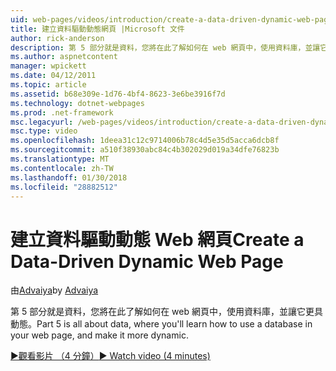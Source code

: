 ```yaml
---
uid: web-pages/videos/introduction/create-a-data-driven-dynamic-web-page
title: 建立資料驅動動態網頁 |Microsoft 文件
author: rick-anderson
description: 第 5 部分就是資料，您將在此了解如何在 web 網頁中，使用資料庫，並讓它更具動態。
ms.author: aspnetcontent
manager: wpickett
ms.date: 04/12/2011
ms.topic: article
ms.assetid: b68e309e-1d76-4bf4-8623-3e6be3916f7d
ms.technology: dotnet-webpages
ms.prod: .net-framework
msc.legacyurl: /web-pages/videos/introduction/create-a-data-driven-dynamic-web-page
msc.type: video
ms.openlocfilehash: 1deea31c12c9714006b78c4d5e35d5acca6dcb8f
ms.sourcegitcommit: a510f38930abc84c4b302029d019a34dfe76823b
ms.translationtype: MT
ms.contentlocale: zh-TW
ms.lasthandoff: 01/30/2018
ms.locfileid: "28882512"
---
```

<a name="create-a-data-driven-dynamic-web-page"></a><span data-ttu-id="d4226-103">建立資料驅動動態 Web 網頁</span><span class="sxs-lookup"><span data-stu-id="d4226-103">Create a Data-Driven Dynamic Web Page</span></span>
====================
<span data-ttu-id="d4226-104">由[Advaiya](https://twitter.com/Advaiyasolns)</span><span class="sxs-lookup"><span data-stu-id="d4226-104">by [Advaiya](https://twitter.com/Advaiyasolns)</span></span>

<span data-ttu-id="d4226-105">第 5 部分就是資料，您將在此了解如何在 web 網頁中，使用資料庫，並讓它更具動態。</span><span class="sxs-lookup"><span data-stu-id="d4226-105">Part 5 is all about data, where you'll learn how to use a database in your web page, and make it more dynamic.</span></span>

[<span data-ttu-id="d4226-106">&#9654;觀看影片 （4 分鐘）</span><span class="sxs-lookup"><span data-stu-id="d4226-106">&#9654; Watch video (4 minutes)</span></span>](https://channel9.msdn.com/Blogs/ASP-NET-Site-Videos/create-a-data-driven-dynamic-web-page)
